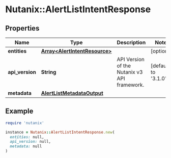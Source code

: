 # Nutanix::AlertListIntentResponse

## Properties

| Name | Type | Description | Notes |
| ---- | ---- | ----------- | ----- |
| **entities** | [**Array&lt;AlertIntentResource&gt;**](AlertIntentResource.md) |  | [optional] |
| **api_version** | **String** | API Version of the Nutanix v3 API framework. | [default to &#39;3.1.0&#39;] |
| **metadata** | [**AlertListMetadataOutput**](AlertListMetadataOutput.md) |  |  |

## Example

```ruby
require 'nutanix'

instance = Nutanix::AlertListIntentResponse.new(
  entities: null,
  api_version: null,
  metadata: null
)
```

